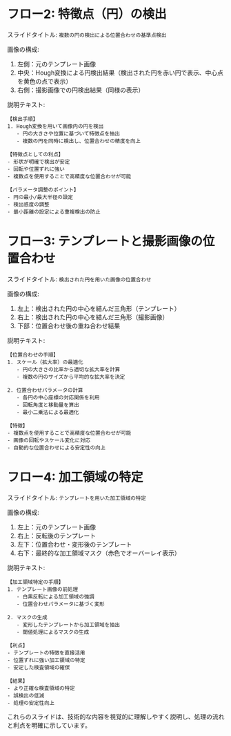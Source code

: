 # フロー2: 特徴点（円）の検出

スライドタイトル: `複数の円の検出による位置合わせの基準点検出`

画像の構成:
1. 左側：元のテンプレート画像
2. 中央：Hough変換による円検出結果（検出された円を赤い円で表示、中心点を黄色の点で表示）
3. 右側：撮影画像での円検出結果（同様の表示）

説明テキスト:
```text
【検出手順】
1. Hough変換を用いて画像内の円を検出
   - 円の大きさや位置に基づいて特徴点を抽出
   - 複数の円を同時に検出し、位置合わせの精度を向上

【特徴点としての利点】
- 形状が明確で検出が安定
- 回転や位置ずれに強い
- 複数点を使用することで高精度な位置合わせが可能

【パラメータ調整のポイント】
- 円の最小/最大半径の設定
- 検出感度の調整
- 最小距離の設定による重複検出の防止
```

# フロー3: テンプレートと撮影画像の位置合わせ

スライドタイトル: `検出された円を用いた画像の位置合わせ`

画像の構成:
1. 左上：検出された円の中心を結んだ三角形（テンプレート）
2. 右上：検出された円の中心を結んだ三角形（撮影画像）
3. 下部：位置合わせ後の重ね合わせ結果

説明テキスト:
```text
【位置合わせの手順】
1. スケール（拡大率）の最適化
   - 円の大きさの比率から適切な拡大率を計算
   - 複数の円のサイズから平均的な拡大率を決定

2. 位置合わせパラメータの計算
   - 各円の中心座標の対応関係を利用
   - 回転角度と移動量を算出
   - 最小二乗法による最適化

【特徴】
- 複数点を使用することで高精度な位置合わせが可能
- 画像の回転やスケール変化に対応
- 自動的な位置合わせによる安定性の向上
```

# フロー4: 加工領域の特定

スライドタイトル: `テンプレートを用いた加工領域の特定`

画像の構成:
1. 左上：元のテンプレート画像
2. 右上：反転後のテンプレート
3. 左下：位置合わせ・変形後のテンプレート
4. 右下：最終的な加工領域マスク（赤色でオーバーレイ表示）

説明テキスト:
```text
【加工領域特定の手順】
1. テンプレート画像の前処理
   - 白黒反転による加工領域の強調
   - 位置合わせパラメータに基づく変形

2. マスクの生成
   - 変形したテンプレートから加工領域を抽出
   - 閾値処理によるマスクの生成

【利点】
- テンプレートの特徴を直接活用
- 位置ずれに強い加工領域の特定
- 安定した検査領域の確保

【結果】
- より正確な検査領域の特定
- 誤検出の低減
- 処理の安定性向上
```

これらのスライドは、技術的な内容を視覚的に理解しやすく説明し、処理の流れと利点を明確に示しています。
